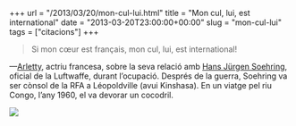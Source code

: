 +++
url = "/2013/03/20/mon-cul-lui.html"
title = "Mon cul, lui, est international"
date = "2013-03-20T23:00:00+00:00"
slug = "mon-cul-lui"
tags = ["citacions"]
+++

> Si mon cœur est français, mon cul, lui, est international!

—[Arletty](http://fr.wikipedia.org/wiki/Arletty), actriu francesa, sobre la seva relació amb [Hans Jürgen Soehring](http://de.wikipedia.org/wiki/Hans-J%C3%BCrgen_Soehring), oficial de la Luftwaffe, durant l’ocupació. Després de la guerra, Soehring va ser cònsol de la RFA a Léopoldville (avui Kinshasa). En un viatge pel riu Congo, l’any 1960, el va devorar un cocodril.

<a href="http://www.wikipaintings.org/en/moise-kisling/nude-portrait-of-arletty-1933"><img src="http://uploads4.wikipaintings.org/images/moise-kisling/nude-portrait-of-arletty-1933.jpg" /></a>

